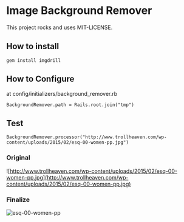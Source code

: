 # Image Background Remover

This project rocks and uses MIT-LICENSE.

## How to install

```
gem install imgdrill
```

## How to Configure

at config/initializers/background_remover.rb

```
BackgroundRemover.path = Rails.root.join("tmp")
```

## Test

```
BackgroundRemover.processor("http://www.trollheaven.com/wp-content/uploads/2015/02/esq-00-women-pp.jpg")
```

### Original

![http://www.trollheaven.com/wp-content/uploads/2015/02/esq-00-women-pp.jpg](http://www.trollheaven.com/wp-content/uploads/2015/02/esq-00-women-pp.jpg)

### Finalize

![esq-00-women-pp](https://cloud.githubusercontent.com/assets/2420363/10118363/4bc42840-64a0-11e5-8d46-4e760e34950c.png)
